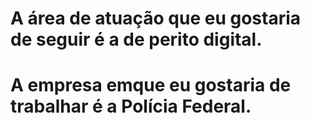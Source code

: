 # A área de atuação que eu gostaria de seguir é a de perito digital.
# A empresa emque eu gostaria de trabalhar é a Polícia Federal.
